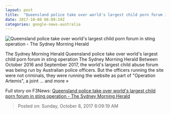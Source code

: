 ```yaml
---
layout: post
title:  "Queensland police take over world's largest child porn forum in sting operation - The Sydney Morning Herald"
date: 2017-10-08 06:09:19Z
categories: google-news-australia
---
```


![Queensland police take over world's largest child porn forum in sting operation - The Sydney Morning Herald](http://www.smh.com.au/content/dam/images/g/y/u/m/m/y/image.related.articleLeadwide.620x349.gywcps.png/1507442843668.jpg)

The Sydney Morning Herald Queensland police take over world's largest child porn forum in sting operation The Sydney Morning Herald Between October 2016 and September 2017, the world's largest child abuse forum was being run by Australian police officers. But the officers running the site were not criminals, they were running the website as part of "Operation Artemis", a joint ... and more »


Full story on F3News: [Queensland police take over world's largest child porn forum in sting operation - The Sydney Morning Herald](http://www.f3nws.com/n/KTaHzH)

> Posted on: Sunday, October 8, 2017 6:09:19 AM
